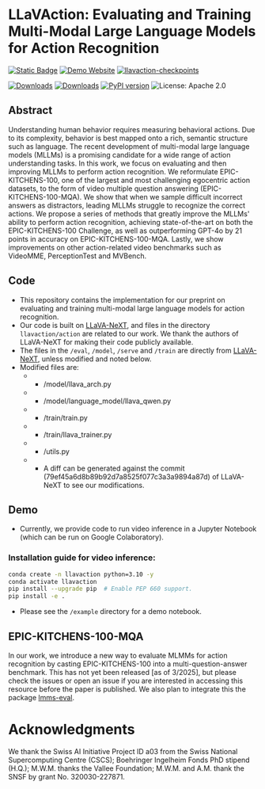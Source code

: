 # LLaVAction: Evaluating and Training Multi-Modal Large Language Models for Action Recognition

[![Static Badge](https://img.shields.io/badge/LLaVAction-paper-green)](http://arxiv.org/abs/tbd)
[![Demo Website](https://img.shields.io/badge/LLaVAction-website-red)](https://mmathislab.github.io/llavaction/)
[![llavaction-checkpoints](https://img.shields.io/badge/LLaVAction-checkpoints_🤗-blue)](https://huggingface.co/MLAdaptiveIntelligence)

[![Downloads](https://static.pepy.tech/badge/llavaction)](https://pepy.tech/project/llavaction)
[![Downloads](https://static.pepy.tech/badge/llavaction/month)](https://pepy.tech/project/llavaction)
[![PyPI version](https://badge.fury.io/py/llavaction.svg)](https://badge.fury.io/py/llavaction)
![License: Apache 2.0](https://img.shields.io/badge/License-Apache_2.0-red)

## Abstract

Understanding human behavior requires measuring behavioral actions. Due to its complexity, behavior is best mapped onto a rich, semantic structure such as language. The recent development of multi-modal large language models (MLLMs) is a promising candidate for a wide range of action understanding tasks. In this work, we focus on evaluating and then improving MLLMs to perform action recognition. We reformulate EPIC-KITCHENS-100, one of the largest and most challenging egocentric action datasets, to the form of video multiple question answering (EPIC-KITCHENS-100-MQA). We show that when we sample difficult incorrect answers as distractors, leading MLLMs struggle to recognize the correct actions. We propose a series of methods that greatly improve the MLLMs' ability to perform action recognition, achieving state-of-the-art on both the EPIC-KITCHENS-100 Challenge, as well as outperforming GPT-4o by 21 points in accuracy on EPIC-KITCHENS-100-MQA. Lastly, we show improvements on other action-related video benchmarks such as VideoMME, PerceptionTest and MVBench.

## Code

- This repository contains the implementation for our preprint on evaluating and training multi-modal large language models for action recognition. 
- Our code is built on [LLaVA-NeXT](https://github.com/LLaVA-VL/LLaVA-NeXT), and files in the directory `llavaction/action` are related to our work. We thank the authors of LLaVA-NeXT for making their code publicly available.
- The files in the `/eval`, `/model`, `/serve` and `/train` are directly from [LLaVA-NeXT](https://github.com/LLaVA-VL/LLaVA-NeXT), unless modified and noted below.
- Modified files are:
  - - /model/llava_arch.py
  - - /model/language_model/llava_qwen.py
  - - /train/train.py
  - - /train/llava_trainer.py
  - - /utils.py
  - - A diff can be generated against the commit (79ef45a6d8b89b92d7a8525f077c3a3a9894a87d) of LLaVA-NeXT to see our modifications.

## Demo 
- Currently, we provide code to run video inference in a Jupyter Notebook (which can be run on Google Colaboratory).

  
### Installation guide for video inference:
```bash
conda create -n llavaction python=3.10 -y
conda activate llavaction
pip install --upgrade pip  # Enable PEP 660 support.
pip install -e .
```

- Please see the `/example` directory for a demo notebook.

## EPIC-KITCHENS-100-MQA 

In our work, we introduce a new way to evaluate MLMMs for action recognition by casting EPIC-KITCHENS-100 into a multi-question-answer benchmark. This has not yet been released [as of 3/2025], but please check the issues or open an issue if you are interested in accessing this resource before the paper is published. We also plan to integrate this the package [lmms-eval](https://github.com/EvolvingLMMs-Lab/lmms-eval).

# Acknowledgments 
We thank the Swiss AI Initiative Project ID a03 from the Swiss National Supercomputing Centre (CSCS); Boehringer Ingelheim Fonds PhD stipend (H.Q.); M.W.M. thanks the Vallee Foundation; M.W.M. and A.M. thank the SNSF by grant No. 320030-227871.

